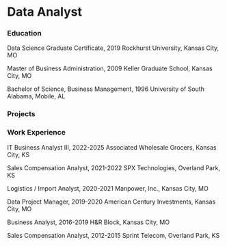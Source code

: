 # Data Analyst

### Education
Data Science Graduate Certificate, 2019
Rockhurst University, Kansas City, MO

Master of Business Administration, 2009
Keller Graduate School, Kansas City, MO

Bachelor of Science, Business Management, 1996
University of South Alabama, Mobile, AL

### Projects



### Work Experience
IT Business Analyst III, 2022-2025
Associated Wholesale Grocers, Kansas City, KS

Sales Compensation Analyst, 2021-2022
SPX Technologies, Overland Park, KS

Logistics / Import Analyst, 2020-2021
Manpower, Inc., Kansas City, MO

Data Project Manager, 2019-2020
American Century Investments, Kansas City, MO

Business Analyst, 2016-2019
H&R Block, Kansas City, MO

Sales Compensation Analyst, 2012-2015
Sprint Telecom, Overland Park, KS
